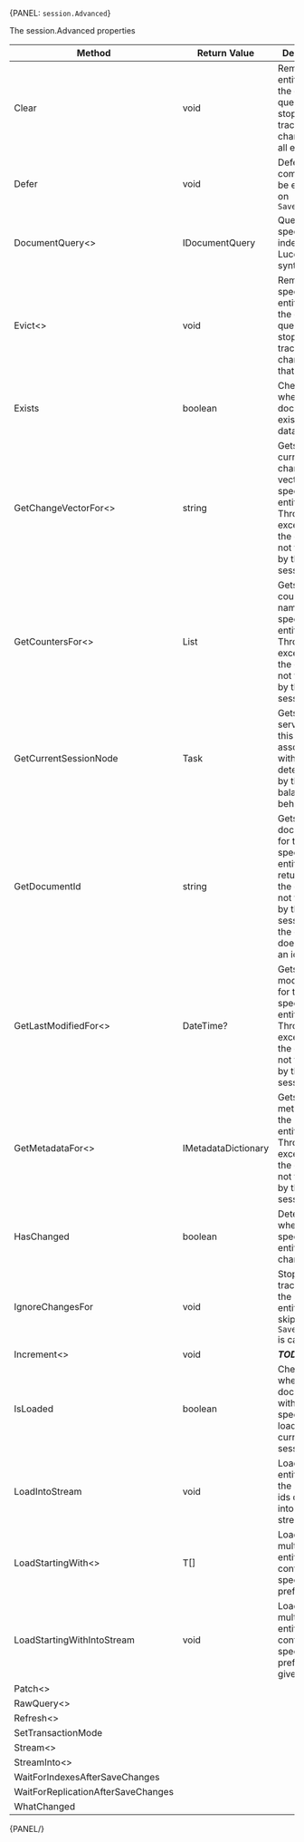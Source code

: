 ﻿{PANEL: `session.Advanced`}

The session.Advanced properties

| Method | Return Value | Description |
|---|---|---|
| Clear | void | Removes all entities from the delete queue and stops tracking changes for all entities |
| Defer | void | Defer commands to be executed on `SaveChanges()` |
| DocumentQuery<> | IDocumentQuery<T> | Query the specified index using Lucene syntax |
| Evict<> | void | Removes the specified entity from the delete queue and stops tracking changes for that entity |
| Exists | boolean | Checks whether a document exists in the database |
| GetChangeVectorFor<> | string | Gets the current change-vector for the specified entity. Throws an exception if the entity is not tracked by the session. |
| GetCountersFor<> | List<string> | Gets all the counter names for the specified entity. Throws an exception if the entity is not tracked by the session. |
| GetCurrentSessionNode | Task<ServerNode> | Gets the server node this session is associated with, as determined by the read balance behavior |
| GetDocumentId | string | Gets the document id for the specified entity. May return `null` if the entity is not tracked by the session, or if the entity doesn't have an id yet |
| GetLastModifiedFor<> | DateTime? | Gets last modified date for the specified entity. Throws an exception if the entity is not tracked by the session. |
| GetMetadataFor<> | IMetadataDictionary | Gets the metadata for the specified entity. Throws an exception if the entity is not tracked by the session. |
| HasChanged | boolean | Determines whether the specified entity has changed |
| IgnoreChangesFor | void | Stops change tracking for the specified entity and skips it when `SaveChanges` is called |
| Increment<> | void | _**TODO**_ |
| IsLoaded | boolean | Checks whether a document with the specified id is loaded in the current session |
| LoadIntoStream | void | Loads the entities with the specified ids directly into a given stream |
| LoadStartingWith<> | T[] | Loads multiple entities that contain the specified prefix |
| LoadStartingWithIntoStream | void | Loads multiple entities that contain the specified prefix into a given stream |
| Patch<> |
| RawQuery<>
| Refresh<>
| SetTransactionMode
| Stream<>
| StreamInto<>
| WaitForIndexesAfterSaveChanges
| WaitForReplicationAfterSaveChanges
| WhatChanged



{PANEL/}
